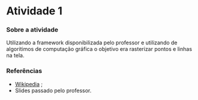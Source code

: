# Atividade 1

### Sobre a atividade
  Utilizando a framework disponibilizada pelo professor e utilizando de algoritimos de computação gráfica o objetivo era rasterizar pontos e linhas na tela.
  
  
  ### Referências
  
* [Wikipedia](https://en.wikipedia.org/wiki/Bresenham%27s_line_algorithm#:~:text=Bresenham%27s%20line%20algorithm%20is%20a,straight%20line%20between%20two%20points)   ;
* Slides passado pelo professor.

